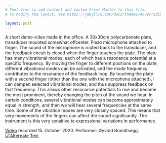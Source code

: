 ```yaml
---
# Feel free to add content and custom Front Matter to this file.
# To modify the layout, see https://jekyllrb.com/docs/themes/#overriding-theme-defaults

layout: post
---
```


A short demo video made in the office. A 30x30cm polycarbonate plate, transducer mounted somewhat offcenter. Piezo microphone attached to finger. The sound of the microphone is routed back to the transducer, and the feedback circuit is closed when the finger touches the plate. The plate has many vibrational modes, each of which has a resonance potential at a specific frequency. By moving the finger to different positions on the plate, different vibrational modes can be activated, and the mode frequency contributes to the resonance of the feedback loop. By touching the plate with a second finger (other than the one with the microphone attached), I can dampen selected vibrational modes, and thus suppress feedback on that frequency. This allows other resonance potentials to rise and become the most prominent, thereby changing the pitch of the sound we hear. In certain conditions, several vibrational modes can become approximately equal in strength, and then we will hear several frequencies at the same time. Some of the vibration modes are very closely spaced. This means that very movements of the fingers can affect the sound significantly. The instrument is this very sensitive to expressional variations in performance.

[Video](../../../media/materials_feed_demo_2020_10_14.webm) recorded 15. October 2020. Performer: Øyvind Brandtsegg.
[![Alternate Text](../../../media/materials_demo_video_still.png)](../../../media/materials_feed_demo_2020_10_14.webm "Link Title")
